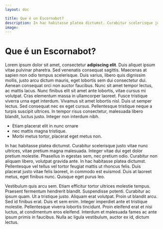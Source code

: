 ```yaml
---
layout: doc

title: Que é un Escornabot?
description: In hac habitasse platea dictumst. Curabitur scelerisque justo vitae nunc ultrices.
image: 
---
```


# Que é un Escornabot?

Lorem ipsum dolor sit amet, consectetur **adipiscing elit**. Duis aliquet ipsum vitae pulvinar pharetra. Sed venenatis consequat sagittis. Maecenas at sapien non odio tempus scelerisque. Duis varius, libero quis dignissim mollis, justo arcu dictum mauris, eget lobortis sem dui consectetur dui. Aenean consequat orci non auctor faucibus. Nunc sit amet tempor lectus, ac mattis lacus. Nunc finibus elit sit amet ante lobortis, vitae cursus mi volutpat. Cras elementum massa in ullamcorper laoreet. Fusce tristique viverra urna eget interdum. Vivamus sit amet lobortis nisl. Duis ut semper lectus. Sed consequat nec ex eget cursus. Pellentesque tristique neque a turpis suscipit ultrices. In tempor risus consectetur, malesuada libero blandit, luctus justo. Integer non interdum nibh.

- Etiam placerat elit in nunc ornare
- nec mattis magna tristique. 
- Morbi metus tortor, placerat eget metus non. 

In hac habitasse platea dictumst. Curabitur scelerisque justo vitae nunc ultrices, vitae pretium magna malesuada. Integer vitae dui eget dolor pretium molestie. Phasellus in egestas sem, nec pretium odio. Curabitur non aliquam libero, volutpat gravida ante. In hac habitasse platea dictumst. Pellentesque vel tellus vel tortor feugiat mattis ut rhoncus felis. Duis placerat justo vitae felis laoreet, in commodo est euismod. Duis at laoreet metus, eget finibus nunc. Quisque eget purus leo.

Vestibulum quis arcu sem. Etiam efficitur tortor ultrices molestie tempus. Praesent fermentum hendrerit blandit. Suspendisse potenti. Curabitur ac ipsum quam. Ut a tristique justo. Aliquam erat volutpat. Proin ut blandit arcu. Sed id finibus erat. Duis et sem enim. Integer imperdiet ante et tristique molestie. Pellentesque viverra lobortis tincidunt. Proin eleifend erat et nisi luctus, at condimentum eros eleifend. Interdum et malesuada fames ac ante ipsum primis in faucibus. Nulla ac ligula vestibulum, auctor ex id, dictum lectus. 